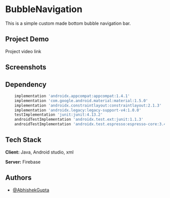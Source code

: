 # BubbleNavigation
This is a simple custom made bottom  bubble navigation bar.


## Project Demo 

Project video link



<!-- ## Features

- chip navigation 
- custom colors . -->




## Screenshots



## Dependency 

```javascript
    implementation 'androidx.appcompat:appcompat:1.4.1'
    implementation 'com.google.android.material:material:1.5.0'
    implementation 'androidx.constraintlayout:constraintlayout:2.1.3'
    implementation 'androidx.legacy:legacy-support-v4:1.0.0'
    testImplementation 'junit:junit:4.13.2'
    androidTestImplementation 'androidx.test.ext:junit:1.1.3'
    androidTestImplementation 'androidx.test.espresso:espresso-core:3.4.0'
```


## Tech Stack

**Client:** Java, Android studio, xml

**Server:** 
Firebase


## Authors

- [@AbhishekGupta](https://github.com/Tesla-gamer)
